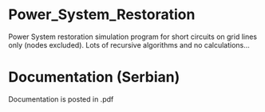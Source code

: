 # Power_System_Restoration
 Power System restoration simulation program for short circuits on grid lines only (nodes excluded).
 Lots of recursive algorithms and no calculations...

# Documentation (Serbian)
 Documentation is posted in .pdf
